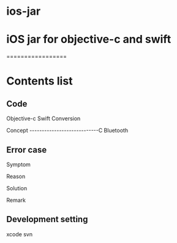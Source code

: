 # ios-jar

iOS jar for objective-c and swift
=================
=================



Contents list
============

Code
------------------------
Objective-c 
Swift
Conversion

Concept
----------------------------C
Bluetooth



Error case
------------------------
Symptom

Reason

Solution

Remark



Development setting
------------------------
xcode
svn




